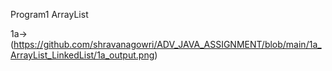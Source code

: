 Program1 ArrayList 

1a-> (https://github.com/shravanagowri/ADV_JAVA_ASSIGNMENT/blob/main/1a_ArrayList_LinkedList/1a_output.png)
